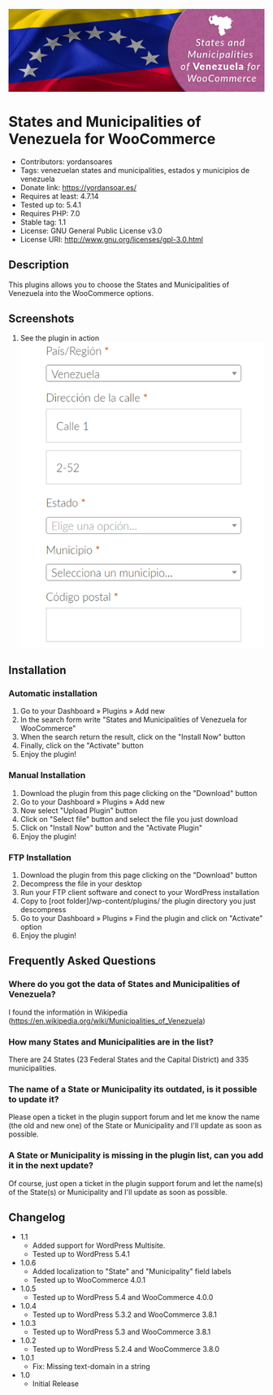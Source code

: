 <a href="#!"><img src="https://github.com/YordanSoares/states-and-municipalities-of-venezuela-for-woocommerce/raw/master/assets/banner-1544x500.png" alt="Plugin banner" title="States and Municipalities of Venezuela for WooCommerce"/></a>

# States and Municipalities of Venezuela for WooCommerce
* Contributors: yordansoares
* Tags: venezuelan states and municipalities, estados y municipios de venezuela
* Donate link: https://yordansoar.es/
* Requires at least: 4.7.14
* Tested up to: 5.4.1
* Requires PHP: 7.0
* Stable tag: 1.1
* License: GNU General Public License v3.0
* License URI: http://www.gnu.org/licenses/gpl-3.0.html

## Description
This plugins allows you to choose the States and Municipalities of Venezuela into the WooCommerce options.

## Screenshots

1. See the plugin in action
![International telephone input](https://raw.githubusercontent.com/YordanSoares/states-and-municipalities-of-venezuela-for-woocommerce/master/assets/screenshot-1.gif)

## Installation
### Automatic installation
1. Go to your Dashboard » Plugins » Add new
2. In the search form write "States and Municipalities of Venezuela for WooCommerce"
3. When the search return the result, click on the "Install Now" button
4. Finally, click on the "Activate" button
5. Enjoy the plugin!

### Manual Installation 
1. Download the plugin from this page clicking on the "Download" button
2. Go to your Dashboard » Plugins » Add new
3. Now select "Upload Plugin" button
4. Click on "Select file" button and select the file you just download
5. Click on "Install Now" button and the "Activate Plugin"
6. Enjoy the plugin!

### FTP Installation
1. Download the plugin from this page clicking on the "Download" button
2. Decompress the file in your desktop
3. Run your FTP client software and conect to your WordPress installation
4. Copy to [root folder]/wp-content/plugins/ the plugin directory you just descompress
5. Go to your Dashboard » Plugins » Find the plugin and click on "Activate" option
6. Enjoy the plugin!

## Frequently Asked Questions
### Where do you got the data of States and Municipalities of Venezuela?
I found the informatión in Wikipedia (https://en.wikipedia.org/wiki/Municipalities_of_Venezuela)

### How many States and Municipalities are in the list?
There are 24 States (23 Federal States and the Capital District) and 335 municipalities.

### The name of a State or Municipality its outdated, is it possible to update it? 
Please open a ticket in the plugin support forum and let me know the name (the old and new one) of the State or Municipality and I'll update as soon as possible.

### A State or Municipality is missing in the plugin list, can you add it in the next update?
Of course, just open a ticket in the plugin support forum and let the name(s) of the State(s) or Municipality and I'll update as soon as possible.

## Changelog
* 1.1
  * Added support for WordPress Multisite.
  * Tested up to WordPress 5.4.1
* 1.0.6
  * Added localization to "State" and "Municipality" field labels
  * Tested up to WooCommerce 4.0.1
* 1.0.5
  * Tested up to WordPress 5.4 and WooCommerce 4.0.0
* 1.0.4
  * Tested up to WordPress 5.3.2 and WooCommerce 3.8.1
* 1.0.3
  * Tested up to WordPress 5.3 and WooCommerce 3.8.1
* 1.0.2
  * Tested up to WordPress 5.2.4 and WooCommerce 3.8.0
* 1.0.1
  * Fix: Missing text-domain in a string
* 1.0
  * Initial Release